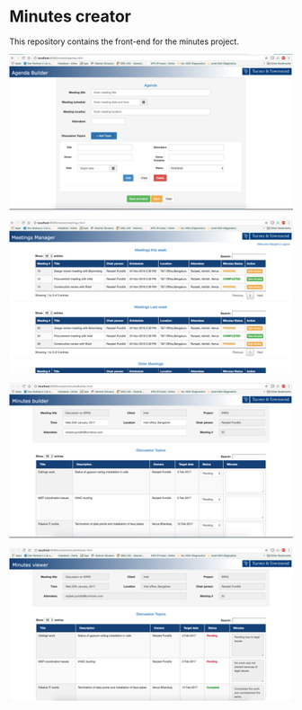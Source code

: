 # Minutes creator
This repository contains the front-end for the minutes project.   

![Alt text](/screenshots/agendabuilder.png?raw=true "Agenda")

![Alt text](/screenshots/meetings.png?raw=true "Meetings")

![Alt text](/screenshots/minutesbuilder.png?raw=true "Minutes builder")

![Alt text](/screenshots/minutesviewer.png?raw=true "Minutes viewer")
